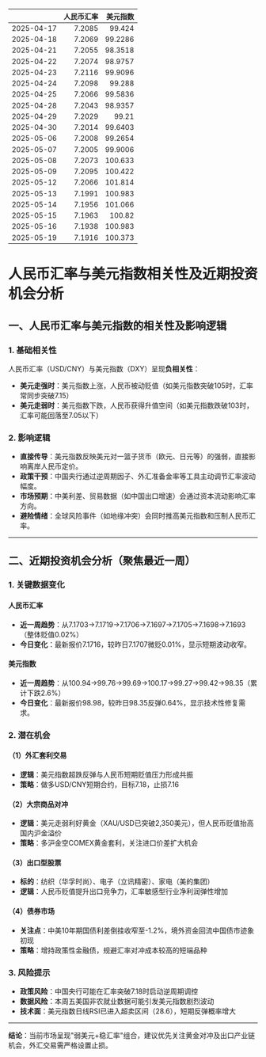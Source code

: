 |            |   人民币汇率 |   美元指数 |
|:-----------|-------------:|-----------:|
| 2025-04-17 |       7.2085 |    99.424  |
| 2025-04-18 |       7.2069 |    99.2286 |
| 2025-04-21 |       7.2055 |    98.3518 |
| 2025-04-22 |       7.2074 |    98.9757 |
| 2025-04-23 |       7.2116 |    99.9096 |
| 2025-04-24 |       7.2098 |    99.288  |
| 2025-04-25 |       7.2066 |    99.5836 |
| 2025-04-28 |       7.2043 |    98.9357 |
| 2025-04-29 |       7.2029 |    99.21   |
| 2025-04-30 |       7.2014 |    99.6403 |
| 2025-05-06 |       7.2008 |    99.2654 |
| 2025-05-07 |       7.2005 |    99.9006 |
| 2025-05-08 |       7.2073 |   100.633  |
| 2025-05-09 |       7.2095 |   100.422  |
| 2025-05-12 |       7.2066 |   101.814  |
| 2025-05-13 |       7.1991 |   100.983  |
| 2025-05-14 |       7.1956 |   101.066  |
| 2025-05-15 |       7.1963 |   100.82   |
| 2025-05-16 |       7.1938 |   100.983  |
| 2025-05-19 |       7.1916 |   100.373  |![图](shibor.png)



# 人民币汇率与美元指数相关性及近期投资机会分析

## 一、人民币汇率与美元指数的相关性及影响逻辑

### 1. 基础相关性
人民币汇率（USD/CNY）与美元指数（DXY）呈现**负相关性**：
- **美元走强时**：美元指数上涨，人民币被动贬值（如美元指数突破105时，汇率常同步突破7.15）
- **美元走弱时**：美元指数下跌，人民币获得升值空间（如美元指数跌破103时，汇率可能回落至7.05以下）

### 2. 影响逻辑
- **直接传导**：美元指数反映美元对一篮子货币（欧元、日元等）的强弱，直接影响离岸人民币定价。
- **政策干预**：中国央行通过逆周期因子、外汇准备金率等工具主动调节汇率波动幅度。
- **市场预期**：中美利差、贸易数据（如中国出口增速）会通过资本流动影响汇率方向。
- **避险情绪**：全球风险事件（如地缘冲突）会同时推高美元指数和压制人民币汇率。

---

## 二、近期投资机会分析（聚焦最近一周）

### 1. 关键数据变化
#### **人民币汇率**
- **近一周趋势**：从7.1703→7.1719→7.1706→7.1697→7.1705→7.1698→7.1693（整体贬值0.02%）
- **今日变化**：最新报价7.1716，较昨日7.1707微贬0.01%，显示短期波动收窄。

#### **美元指数**
- **近一周趋势**：从100.94→99.76→99.69→100.17→99.27→99.42→98.35（累计下跌2.6%）
- **今日变化**：最新报价98.98，较昨日98.35反弹0.64%，显示技术性修复需求。

### 2. 潜在机会
#### （1）外汇套利交易
- **逻辑**：美元指数超跌反弹与人民币短期贬值压力形成共振
- **策略**：做多USD/CNY短期合约，目标7.18，止损7.16

#### （2）大宗商品对冲
- **逻辑**：美元走弱利好黄金（XAU/USD已突破2,350美元），但人民币贬值抬高国内沪金溢价
- **策略**：多沪金空COMEX黄金套利，关注进口价差扩大机会

#### （3）出口型股票
- **标的**：纺织（华孚时尚）、电子（立讯精密）、家电（美的集团）
- **逻辑**：人民币贬值提升出口竞争力，汇率敏感型行业净利润弹性增加

#### （4）债券市场
- **关注点**：中美10年期国债利差倒挂收窄至-1.2%，境外资金回流中国债市迹象初现
- **策略**：增持政策性金融债，规避汇率对冲成本较高的短端品种

### 3. 风险提示
- **政策风险**：中国央行可能在汇率突破7.18时启动逆周期调控
- **数据风险**：本周五美国非农就业数据可能引发美元指数剧烈波动
- **技术面**：美元指数日线RSI已进入超卖区间（28.6），短期反弹概率增大

---

**结论**：当前市场呈现"弱美元+稳汇率"组合，建议优先关注黄金对冲及出口产业链机会，外汇交易需严格设置止损。